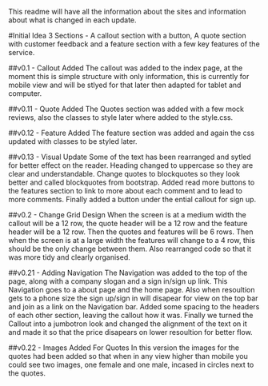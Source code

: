 This readme will have all the information about the sites and information about what is changed in each update.

#Initial Idea
3 Sections - A callout section with a button, A quote section with customer feedback and a feature section with a few key features of the service.

##v0.1 - Callout Added
The callout was added to the index page, at the moment this is simple structure with only information, this is currently for mobile view and will be stlyed for that later then adapted for tablet and computer.

##v0.11 - Quote Added
The Quotes section was added with a few mock reviews, also the classes to style later where added to the style.css.

##v0.12 - Feature Added
The feature section was added and again the css updated with classes to be styled later.

##v0.13 - Visual Update
Some of the text has been rearranged and sytled for better effect on the reader. 
Heading changed to uppercase so they are clear and understandable. 
Change quotes to blockquotes so they look better and called blockquotes from bootstrap.
Added read more buttons to the features section to link to more about each comment and to lead to more comments.
Finally added a button under the ential callout for sign up. 

##v0.2 - Change Grid Design
When the screen is at a medium width the callout will be a 12 row, the quote header will be a 12 row and the feature header will be a 12 row. Then the quotes and features will be 6 rows.
Then when the screen is at a large width the features will change to a 4 row, this should be the only change between them.
Also rearranged code so that it was more tidy and clearly organised.

##v0.21 - Adding Navigation
The Navigation was added to the top of the page, along with a company slogan and a sign in/sign up link. 
This Navigation goes to a about page and the home page. 
Also when resoultion gets to a phone size the sign up/sign in will disapear for view on the top bar and join as a link on the Navigation bar.
Added some spacing to the headers of each other section, leaving the callout how it was.
Finally we turned the Callout into a jumbotron look and changed the alignment of the text on it and made it so that the price disapears on lower resoultion for better flow.

##v0.22 - Images Added For Quotes
In this version the images for the quotes had been added so that when in any view higher than mobile you could see two images, one female and one male, incased in circles next to the quotes.
